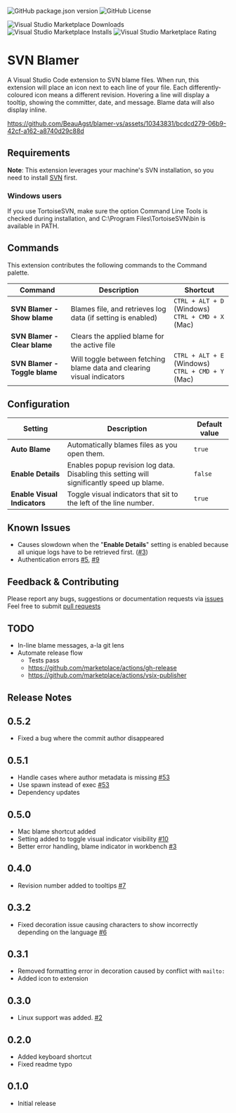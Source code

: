 ![GitHub package.json version](https://img.shields.io/github/package-json/v/BeauAgst/blamer-vs?style=for-the-badge)
![GitHub License](https://img.shields.io/github/license/BeauAgst/blamer-vs?style=for-the-badge)

![Visual Studio Marketplace Downloads](https://img.shields.io/visual-studio-marketplace/d/beaugust.blamer-vs?style=for-the-badge)
![Visual Studio Marketplace Installs](https://img.shields.io/visual-studio-marketplace/i/beaugust.blamer-vs?style=for-the-badge)
![Visual Studio Marketplace Rating](https://img.shields.io/visual-studio-marketplace/r/beaugust.blamer-vs?style=for-the-badge)

# SVN Blamer

A Visual Studio Code extension to SVN blame files.
When run, this extension will place an icon next to each line of your file. Each differently-coloured icon means a different revision. Hovering a line will display a tooltip, showing the committer, date, and message. Blame data will also display inline.

https://github.com/BeauAgst/blamer-vs/assets/10343831/bcdcd279-06b9-42cf-a162-a8740d29c88d

## Requirements

**Note**: This extension leverages your machine's SVN installation, so you need to install [SVN](https://subversion.apache.org/) first.

### Windows users

If you use TortoiseSVN, make sure the option Command Line Tools is checked during installation, and C:\Program Files\TortoiseSVN\bin is available in PATH.

## Commands

This extension contributes the following commands to the Command palette.

| Command                       | Description                                                            | Shortcut                                               |
| ----------------------------- | ---------------------------------------------------------------------- | ------------------------------------------------------ |
| **SVN Blamer - Show blame**   | Blames file, and retrieves log data (if setting is enabled)            | `CTRL + ALT + D` (Windows) <br/>`CTRL + CMD + X` (Mac) |
| **SVN Blamer - Clear blame**  | Clears the applied blame for the active file                           |                                                        |
| **SVN Blamer - Toggle blame** | Will toggle between fetching blame data and clearing visual indicators | `CTRL + ALT + E` (Windows) <br/>`CTRL + CMD + Y` (Mac) |

## Configuration

| Setting                      | Description                                                                                | Default value |
| ---------------------------- | ------------------------------------------------------------------------------------------ | ------------- |
| **Auto Blame**               | Automatically blames files as you open them.                                               | `true`        |
| **Enable Details**           | Enables popup revision log data. Disabling this setting will significantly speed up blame. | `false`       |
| **Enable Visual Indicators** | Toggle visual indicators that sit to the left of the line number.                          | `true`        |

## Known Issues

- Causes slowdown when the "**Enable Details**" setting is enabled because all unique logs have to be retrieved first. ([#3](/../../issues/3))
- Authentication errors [#5](/../../issues/5), [#9](/../../issues/9)

## Feedback & Contributing

Please report any bugs, suggestions or documentation requests via [issues](/../../issues)
Feel free to submit [pull requests](/../../pulls)

## TODO

- In-line blame messages, a-la git lens
- Automate release flow
  - Tests pass
  - https://github.com/marketplace/actions/gh-release
  - https://github.com/marketplace/actions/vsix-publisher

## Release Notes

## 0.5.2

- Fixed a bug where the commit author disappeared

## 0.5.1

- Handle cases where author metadata is missing [#53](/../../issues/53)
- Use spawn instead of exec [#53](/../../issues/53)
- Dependency updates

## 0.5.0

- Mac blame shortcut added
- Setting added to toggle visual indicator visibility [#10](/../../issues/10)
- Better error handling, blame indicator in workbench [#3](/../../issues/3)

## 0.4.0

- Revision number added to tooltips [#7](/../../issues/7)

## 0.3.2

- Fixed decoration issue causing characters to show incorrectly depending on the language [#6](/../../issues/6)

## 0.3.1

- Removed formatting error in decoration caused by conflict with `mailto:`
- Added icon to extension

## 0.3.0

- Linux support was added. [#2](/../../issues/2)

## 0.2.0

- Added keyboard shortcut
- Fixed readme typo

## 0.1.0

- Initial release
